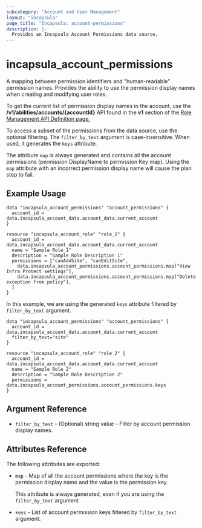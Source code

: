 ```yaml
---
subcategory: "Account and User Management"
layout: "incapsula"
page_title: "Incapsula: account-permissions"
description: |-
  Provides an Incapsula Account Permissions data source.
---
```


# incapsula_account_permissions

A mapping between permission identifiers and "human-readable" permission names.
Provides the ability to use the permission display names when creating and modifying user roles.<p>
To get the current list of permission display names in the account,
use the <b>/v1/abilities/accounts/{accountId}</b> API found in the <b>v1</b> section of the
[Role Management API Definition page.](https://docs.imperva.com/bundle/cloud-application-security/page/roles-api-definition.htm)

To access a subset of the permissions from the data source, use the optional filtering.
The `filter_by_text` argument is case-insensitive. When used, it generates the `keys` attribute.

The attribute `map` is always generated and contains all the account permissions (permission DisplayName to permission Key map).
Using the `map` attribute with an incorrect permission display name will cause the plan step to fail.

## Example Usage

```hcl
data "incapsula_account_permissions" "account_permissions" {
  account_id = data.incapsula_account_data.account_data.current_account
}

resource "incapsula_account_role" "role_1" {
  account_id = data.incapsula_account_data.account_data.current_account
  name = "Sample Role 1"
  description = "Sample Role Description 1"
  permissions = ["canAddSite", "canEditSite",
    data.incapsula_account_permissions.account_permissions.map["View Infra Protect settings"],
    data.incapsula_account_permissions.account_permissions.map["Delete exception from policy"],
  ]
}
```

In this example, we are using the generated `keys` attribute filtered by `filter_by_text` argument.

```hcl
data "incapsula_account_permissions" "account_permissions" {
  account_id = data.incapsula_account_data.account_data.current_account
  filter_by_text="site"
}

resource "incapsula_account_role" "role_2" {
  account_id = data.incapsula_account_data.account_data.current_account
  name = "Sample Role 2"
  description = "Sample Role Description 2"
  permissions = data.incapsula_account_permissions.account_permissions.keys
}
```

## Argument Reference

* `filter_by_text` - (Optional) string value - Filter by account permission display names.


## Attributes Reference

The following attributes are exported:

* `map` - Map of all the account permissions where the key is the permission display name and the value is the permission key.

  This attribute is always generated, even if you are using the `filter_by_text` argument

* `keys` - List of account permission keys filtered by `filter_by_text` argument.